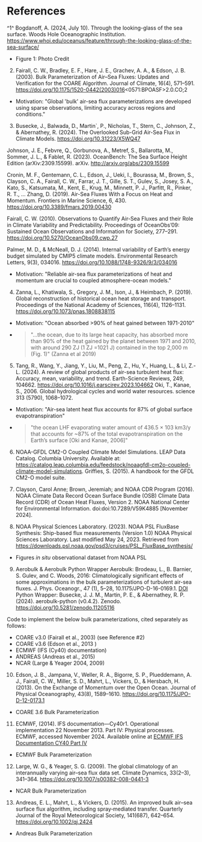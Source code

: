 # References

^1^ Bogdanoff, A. (2024, July 10). Through the looking-glass of the sea surface. Woods Hole Oceanographic Institution. https://www.whoi.edu/oceanus/feature/through-the-looking-glass-of-the-sea-surface/ 
- Figure 1: Photo Credit

2) Fairall, C. W., Bradley, E. F., Hare, J. E., Grachev, A. A., & Edson, J. B. (2003). Bulk Parameterization of Air–Sea Fluxes: Updates and Verification for the COARE Algorithm. Journal of Climate, 16(4), 571–591. https://doi.org/10.1175/1520-0442(2003)016<0571:BPOASF>2.0.CO;2
- Motivation: "Global 'bulk' air-sea flux parameterizations are developed using sparse observations, limiting accuracy across regions and conditions."

3) Busecke, J., Balwada, D., Martin`, P., Nicholas, T., Stern, C., Johnson, Z., & Abernathey, R. (2024). The Overlooked Sub-Grid Air-Sea Flux in Climate Models. https://doi.org/10.31223/X5WQ47

Johnson, J. E., Febvre, Q., Gorbunova, A., Metref, S., Ballarotta, M., Sommer, J. L., & Fablet, R. (2023). OceanBench: The Sea Surface Height Edition (arXiv:2309.15599). arXiv. http://arxiv.org/abs/2309.15599

Cronin, M. F., Gentemann, C. L., Edson, J., Ueki, I., Bourassa, M., Brown, S., Clayson, C. A., Fairall, C. W., Farrar, J. T., Gille, S. T., Gulev, S., Josey, S. A., Kato, S., Katsumata, M., Kent, E., Krug, M., Minnett, P. J., Parfitt, R., Pinker, R. T., … Zhang, D. (2019). Air-Sea Fluxes With a Focus on Heat and Momentum. Frontiers in Marine Science, 6, 430. https://doi.org/10.3389/fmars.2019.00430

Fairall, C. W. (2010). Observations to Quantify Air-Sea Fluxes and their Role in Climate Variability and Predictability. Proceedings of OceanObs’09: Sustained Ocean Observations and Information for Society, 277–291. https://doi.org/10.5270/OceanObs09.cwp.27

Palmer, M. D., & McNeall, D. J. (2014). Internal variability of Earth’s energy budget simulated by CMIP5 climate models. Environmental Research Letters, 9(3), 034016. https://doi.org/10.1088/1748-9326/9/3/034016

- Motivation: "Reliable air-sea flux parameterizations of heat and momentum are crucial to coupled atmosphere-ocean models."

  
4) Zanna, L., Khatiwala, S., Gregory, J. M., Ison, J., & Heimbach, P. (2019). Global reconstruction of historical ocean heat storage and transport. Proceedings of the National Academy of Sciences, 116(4), 1126–1131. https://doi.org/10.1073/pnas.1808838115
   
- Motivation: "Ocean absorbed >90% of heat gained between 1971-2010"
- >"...the ocean, due to its large heat capacity, has absorbed more than 90% of the heat gained by the planet between 1971 and 2010, with around 290 ZJ (1 ZJ =1021 J) contained in the top 2,000 m (Fig. 1)" (Zanna et al 2019)

5) Tang, R., Wang, Y., Jiang, Y., Liu, M., Peng, Z., Hu, Y., Huang, L., & Li, Z.-L. (2024). A review of global products of air-sea turbulent heat flux: Accuracy, mean, variability, and trend. Earth-Science Reviews, 249, 104662. https://doi.org/10.1016/j.earscirev.2023.104662
   Oki, T., Kanae, S., 2006. Global hydrological cycles and world water resources. science 313 (5790), 1068–1072.

- Motivation: "Air-sea latent heat flux accounts for 87% of global surface evapotranspiration"
- >"the ocean LHF evaporating water amount of 436.5 × 103 km3/y that accounts for ~87% of the total evapotranspiration on the Earth’s surface [Oki and Kanae, 2006]"

6) NOAA-GFDL CM2-O Coupled Climate Model Simulations. LEAP Data Catalog. Columbia University. Available at: https://catalog.leap.columbia.edu/feedstock/noaagfdl-cm2o-coupled-climate-model-simulations.
Griffies, S. (2015). A handbook for the GFDL CM2-O model suite.
   
7) Clayson, Carol Anne; Brown, Jeremiah; and NOAA CDR Program (2016). NOAA Climate Data Record Ocean Surface Bundle (OSB) Climate Data Record (CDR) of Ocean Heat Fluxes, Version 2. NOAA National Center for Environmental Information. doi:doi:10.7289/V59K4885 [November 2024].

8) NOAA Physical Sciences Laboratory. (2023). NOAA PSL FluxBase Synthesis: Ship-based flux measurements (Version 1.0) NOAA Physical Sciences Laboratory. Last modified May 24, 2023. Retrieved from https://downloads.psl.noaa.gov/psd3/cruises/PSL_FluxBase_synthesis/
- Figures *in situ* observational dataset from NOAA PSL

9) Aerobulk & Aerobulk Python Wrapper
Aerobulk: Brodeau, L., B. Barnier, S. Gulev, and C. Woods, 2016: Climatologically significant effects of some approximations in the bulk parameterizations of turbulent air-sea fluxes. J. Phys. Oceanogr., 47 (1), 5–28, 10.1175/JPO-D-16-0169.1. [ DOI ](http://dx.doi.org/10.1175/JPO-D-16-0169.1)
Python Wrapper: Busecke, J. J. M., Martin, P. E., & Abernathey, R. P. (2024). aerobulk-python (v0.4.2). Zenodo. https://doi.org/10.5281/zenodo.11205116

Code to implement the below bulk parameterizations, cited separately as follows:
- COARE v3.0 (Fairall et al., 2003) (see Reference #2)
- COARE v3.6 (Edson et al., 2013 )
- ECMWF (IFS (Cy40) documentation)
- ANDREAS (Andreas et al., 2015)
- NCAR (Large & Yeager 2004, 2009)

10) Edson, J. B., Jampana, V., Weller, R. A., Bigorre, S. P., Plueddemann, A. J., Fairall, C. W., Miller, S. D., Mahrt, L., Vickers, D., & Hersbach, H. (2013). On the Exchange of Momentum over the Open Ocean. Journal of Physical Oceanography, 43(8), 1589–1610. https://doi.org/10.1175/JPO-D-12-0173.1
- COARE 3.6 Bulk Parameterization

11) ECMWF, (2014). IFS documentation—Cy40r1. Operational implementation 22 November 2013. Part IV: Physical processes. ECMWF, accessed November 2024. Available online at [ECMWF IFS Documentation CY40 Part IV](https://www.ecmwf.int/en/elibrary/74322-ifs-documentation-cy40r1-part-iv-physical-processes)
- ECMWF Bulk Parameterization
  
12) Large, W. G., & Yeager, S. G. (2009). The global climatology of an interannually varying air–sea flux data set. Climate Dynamics, 33(2–3), 341–364. https://doi.org/10.1007/s00382-008-0441-3
- NCAR Bulk Parameterization

13) Andreas, E. L., Mahrt, L., & Vickers, D. (2015). An improved bulk air–sea surface flux algorithm, including spray‐mediated transfer. Quarterly Journal of the Royal Meteorological Society, 141(687), 642–654. https://doi.org/10.1002/qj.2424
- Andreas Bulk Parameterization















 





